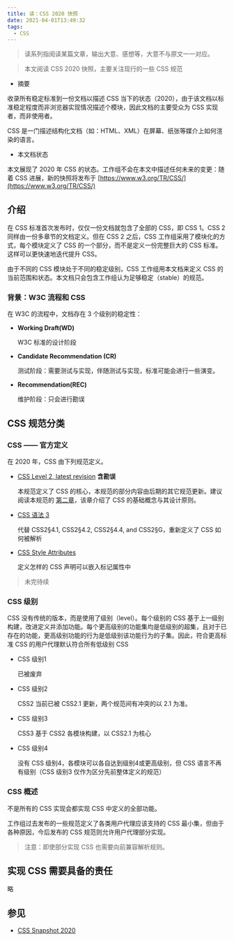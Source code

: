 ```yaml
---
title: 读：CSS 2020 快照
date: 2021-04-01T13:49:32
tags:
  - CSS
---
```


> 读系列指阅读某篇文章，输出大意、感想等，大意不与原文一一对应。

> 本文阅读 CSS 2020 快照，主要关注现行的一些 CSS 规范

- 摘要

收录所有稳定标准到一份文档以描述 CSS 当下的状态（2020），由于该文档以标准稳定程度而非浏览器实现情况描述个模块，因此文档的主要受众为 CSS 实现者，而非使用者。

CSS 是一门描述结构化文档（如：HTML、XML）在屏幕、纸张等媒介上如何渲染的语言。

- 本文档状态

本文展现了 2020 年 CSS 的状态。工作组不会在本文中描述任何未来的变更：随着 CSS 进展，新的快照将发布于 [https://www.w3.org/TR/CSS/](https://www.w3.org/TR/CSS/)

## 介绍

在 CSS 标准首次发布时，仅仅一份文档就包含了全部的 CSS，即 CSS 1。CSS 2 同样由一份多章节的文档定义。但在 CSS 2 之后，CSS 工作组采用了模块化的方式，每个模块定义了 CSS 的一个部分，而不是定义一份完整巨大的 CSS 标准。这样可以更快速地迭代提升 CSS。

由于不同的 CSS 模块处于不同的稳定级别，CSS 工作组用本文档来定义 CSS 的当前范围和状态。本文档只会包含工作组认为足够稳定（stable）的规范。

### 背景：W3C 流程和 CSS

在 W3C 的流程中，文档存在 3 个级别的稳定性：

- **Working Draft(WD)**
  
  W3C 标准的设计阶段

- **Candidate Recommendation (CR)**
  
  测试阶段：需要测试与实现，伴随测试与实现，标准可能会进行一些演变。

- **Recommendation(REC)**

  维护阶段：只会进行勘误

## CSS 规范分类

### CSS —— 官方定义

在 2020 年，CSS 由下列规范定义。

- [CSS Level 2, latest revision](https://www.w3.org/TR/CSS2/) **含勘误**

  本规范定义了 CSS 的核心，本规范的部分内容由后期的其它规范更新。建议阅读本规范的 [第二章](https://www.w3.org/TR/CSS2/intro.html)，该章介绍了 CSS 的基础概念与其设计原则。

- [CSS 语法 3](https://www.w3.org/TR/css-syntax-3/)

  代替 CSS2§4.1, CSS2§4.2, CSS2§4.4, and CSS2§G，重新定义了 CSS 如何被解析

- [CSS Style Attributes](https://www.w3.org/TR/css-style-attr/)

  定义怎样的 CSS 声明可以嵌入标记属性中

> 未完待续


### CSS 级别

CSS 没有传统的版本，而是使用了级别（level）。每个级别的 CSS 基于上一级别构建，改进定义并添加功能。每个更高级别的功能集均是低级别的超集，且对于已存在的功能，更高级别功能的行为是低级别该功能行为的子集。因此，符合更高标准 CSS 的用户代理默认符合所有低级别 CSS

- CSS 级别1
  
  已被废弃

- CSS 级别2

  CSS2 当前已被 CSS2.1 更新，两个规范间有冲突的以 2.1 为准。

- CSS 级别3

  CSS3 基于 CSS2 各模块构建，以 CSS2.1 为核心

- CSS 级别4

  没有 CSS 级别4，各模块可以各自达到级别4或更高级别，但 CSS 语言不再有级别（CSS 级别3 仅作为区分先前整体定义的规范）

### CSS 概述

不是所有的 CSS 实现会都实现 CSS 中定义的全部功能。

工作组过去发布的一些规范定义了各类用户代理应该支持的 CSS 最小集，但由于各种原因，今后发布的 CSS 规范则允许用户代理部分实现。

> 注意：即使部分实现 CSS 也需要向前兼容解析规则。

## 实现 CSS 需要具备的责任

略

## 参见

- [CSS Snapshot 2020](https://www.w3.org/TR/CSS/#intro)
